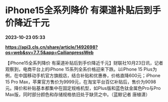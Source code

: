 # iPhone15全系列降价 有渠道补贴后到手价降近千元

**2023-10-23 05:33**

**https://api3.cls.cn/share/article/1492698?os=web&sv=7.7.5&app=CailianpressWeb**

【iPhone15全系列降价 有渠道补贴后到手价降近千元】财联社10月23日讯，记者观察到，电商平台上的iPhone 15系列全系价格迎来下跌。以iPhone 15 Plus为例，在中国移动手机官方旗舰店，结合补贴和优惠券，价格直降600元；iPhone 15 Pro Max，苹果官方售价为9999元，在淘宝平台百亿补贴后，售价为9098元。降价和补贴基本都集中在固定规格机型，如Plus版和蓝色钛金属色Pro与Pro Max版，同时部分颜色和存储规格依旧处于缺货之中。（蓝鲸记者 唐植潇）